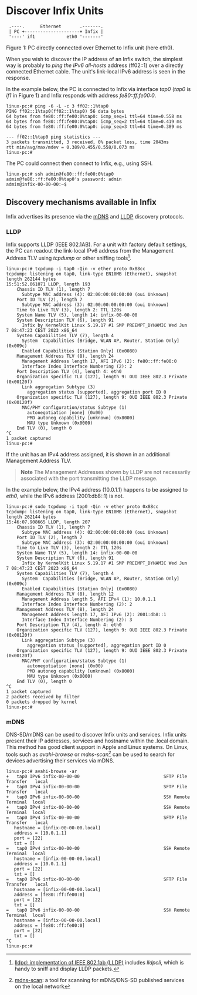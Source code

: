 Discover Infix Units
====================

```
 .----.      Ethernet       .-------.
 | PC +---------------------+ Infix |
 '----' if1            eth0 '-------'
```
Figure 1: PC directly connected over Ethernet to Infix unit (here eth0).


When you wish to discover the IP address of an Infix switch, the simplest
way is probably to *ping the IPv6 all-hosts* address (ff02::1) over a
directly connected Ethernet cable. The unit's link-local IPv6 address is
seen in the response.

In the example below, the PC is connected to Infix via interface *tap0*
(*tap0* is *if1* in Figure 1) and Infix responds with address
*fe80::ff:fe00:0*.

```
linux-pc:# ping -6 -L -c 3 ff02::1%tap0
PING ff02::1%tap0(ff02::1%tap0) 56 data bytes
64 bytes from fe80::ff:fe00:0%tap0: icmp_seq=1 ttl=64 time=0.558 ms
64 bytes from fe80::ff:fe00:0%tap0: icmp_seq=2 ttl=64 time=0.419 ms
64 bytes from fe80::ff:fe00:0%tap0: icmp_seq=3 ttl=64 time=0.389 ms

--- ff02::1%tap0 ping statistics ---
3 packets transmitted, 3 received, 0% packet loss, time 2043ms
rtt min/avg/max/mdev = 0.389/0.455/0.558/0.073 ms
linux-pc:# 
```

The PC could connect then connect to Infix, e.g., using SSH.

```
linux-pc:# ssh admin@fe80::ff:fe00:0%tap0
admin@fe80::ff:fe00:0%tap0's password: admin
admin@infix-00-00-00:~$ 
```

## Discovery mechanisms available in Infix

Infix advertises its presence via the [mDNS](#mdns) and [LLDP](#lldp)
discovery protocols.


### LLDP

Infix supports LLDP (IEEE 802.1AB). For a unit with factory default
settings, the PC can readout the link-local IPv6 address from the
Management Address TLV using *tcpdump* or other sniffing tools[^1].
```
linux-pc:# tcpdump -i tap0 -Qin -v ether proto 0x88cc
tcpdump: listening on tap0, link-type EN10MB (Ethernet), snapshot length 262144 bytes
15:51:52.061071 LLDP, length 193
    Chassis ID TLV (1), length 7
      Subtype MAC address (4): 02:00:00:00:00:00 (oui Unknown)
    Port ID TLV (2), length 7
      Subtype MAC address (3): 02:00:00:00:00:00 (oui Unknown)
    Time to Live TLV (3), length 2: TTL 120s
    System Name TLV (5), length 14: infix-00-00-00
    System Description TLV (6), length 91
      Infix by KernelKit Linux 5.19.17 #1 SMP PREEMPT_DYNAMIC Wed Jun 7 08:47:23 CEST 2023 x86_64
    System Capabilities TLV (7), length 4
      System  Capabilities [Bridge, WLAN AP, Router, Station Only] (0x009c)
      Enabled Capabilities [Station Only] (0x0080)
    Management Address TLV (8), length 24
      Management Address length 17, AFI IPv6 (2): fe80::ff:fe00:0
      Interface Index Interface Numbering (2): 2
    Port Description TLV (4), length 4: eth0
    Organization specific TLV (127), length 9: OUI IEEE 802.3 Private (0x00120f)
      Link aggregation Subtype (3)
        aggregation status [supported], aggregation port ID 0
    Organization specific TLV (127), length 9: OUI IEEE 802.3 Private (0x00120f)
      MAC/PHY configuration/status Subtype (1)
        autonegotiation [none] (0x00)
        PMD autoneg capability [unknown] (0x8000)
        MAU type Unknown (0x0000)
    End TLV (0), length 0
^C
1 packet captured
linux-pc:# 
```

If the unit has an IPv4 address assigned, it is shown in an additional
Management Address TLV.

> **Note** The Management Addresses shown by LLDP are not
> necessarily associated with the port transmitting the LLDP message. 

In the example below, the IPv4 address (10.0.1.1) happens to be
assigned to *eth0*, while the IPv6 address (2001:db8::1) is not.

```
linux-pc:# sudo tcpdump -i tap0 -Qin -v ether proto 0x88cc
tcpdump: listening on tap0, link-type EN10MB (Ethernet), snapshot length 262144 bytes
15:46:07.908665 LLDP, length 207
    Chassis ID TLV (1), length 7
      Subtype MAC address (4): 02:00:00:00:00:00 (oui Unknown)
    Port ID TLV (2), length 7
      Subtype MAC address (3): 02:00:00:00:00:00 (oui Unknown)
    Time to Live TLV (3), length 2: TTL 120s
    System Name TLV (5), length 14: infix-00-00-00
    System Description TLV (6), length 91
      Infix by KernelKit Linux 5.19.17 #1 SMP PREEMPT_DYNAMIC Wed Jun 7 08:47:23 CEST 2023 x86_64
    System Capabilities TLV (7), length 4
      System  Capabilities [Bridge, WLAN AP, Router, Station Only] (0x009c)
      Enabled Capabilities [Station Only] (0x0080)
    Management Address TLV (8), length 12
      Management Address length 5, AFI IPv4 (1): 10.0.1.1
      Interface Index Interface Numbering (2): 2
    Management Address TLV (8), length 24
      Management Address length 17, AFI IPv6 (2): 2001:db8::1
      Interface Index Interface Numbering (2): 3
    Port Description TLV (4), length 4: eth0
    Organization specific TLV (127), length 9: OUI IEEE 802.3 Private (0x00120f)
      Link aggregation Subtype (3)
        aggregation status [supported], aggregation port ID 0
    Organization specific TLV (127), length 9: OUI IEEE 802.3 Private (0x00120f)
      MAC/PHY configuration/status Subtype (1)
        autonegotiation [none] (0x00)
        PMD autoneg capability [unknown] (0x8000)
        MAU type Unknown (0x0000)
    End TLV (0), length 0
^C
1 packet captured
2 packets received by filter
0 packets dropped by kernel
linux-pc:#
```

[^1]: [lldpd: implementation of IEEE 802.1ab
    (LLDP)](https://github.com/lldp/lldpd) includes *lldpcli*, which
    is handy to sniff and display LLDP packets.

### mDNS

DNS-SD/mDNS can be used to discover Infix units and services. Infix
units present their IP addresses, services and hostname within the
.local domain. This method has good client support in Apple and Linux
systems. On Linux, tools such as *avahi-browse* or *mdns-scan*[^2] can
be used to search for devices advertising their services via mDNS.

```
linux-pc:# avahi-browse -ar
+   tap0 IPv6 infix-00-00-00                                SFTP File Transfer   local
+   tap0 IPv4 infix-00-00-00                                SFTP File Transfer   local
+   tap0 IPv6 infix-00-00-00                                SSH Remote Terminal  local
+   tap0 IPv4 infix-00-00-00                                SSH Remote Terminal  local
=   tap0 IPv4 infix-00-00-00                                SFTP File Transfer   local
   hostname = [infix-00-00-00.local]
   address = [10.0.1.1]
   port = [22]
   txt = []
=   tap0 IPv4 infix-00-00-00                                SSH Remote Terminal  local
   hostname = [infix-00-00-00.local]
   address = [10.0.1.1]
   port = [22]
   txt = []
=   tap0 IPv6 infix-00-00-00                                SFTP File Transfer   local
   hostname = [infix-00-00-00.local]
   address = [fe80::ff:fe00:0]
   port = [22]
   txt = []
=   tap0 IPv6 infix-00-00-00                                SSH Remote Terminal  local
   hostname = [infix-00-00-00.local]
   address = [fe80::ff:fe00:0]
   port = [22]
   txt = []
^C
linux-pc:#
```
[^2]: [mdns-scan](http://0pointer.de/lennart/projects/mdns-scan/): a
    tool for scanning for mDNS/DNS-SD published services on the local
    network
